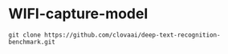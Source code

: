 # WIFI-capture-model


``` shell
git clone https://github.com/clovaai/deep-text-recognition-benchmark.git
```